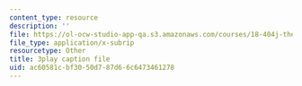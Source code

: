 ```yaml
---
content_type: resource
description: ''
file: https://ol-ocw-studio-app-qa.s3.amazonaws.com/courses/18-404j-theory-of-computation-fall-2020/ac60581cbf3050d787d66c6473461278_4MgN6uxd4i4.vtt
file_type: application/x-subrip
resourcetype: Other
title: 3play caption file
uid: ac60581c-bf30-50d7-87d6-6c6473461278
---
```

